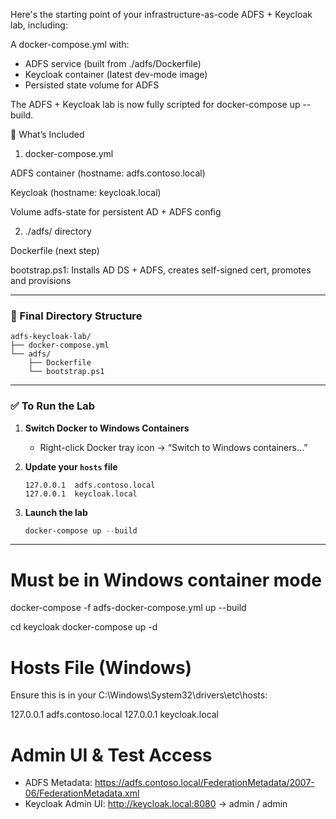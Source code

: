 Here's the starting point of your infrastructure-as-code ADFS + Keycloak lab, including:

A docker-compose.yml with:
- ADFS service (built from ./adfs/Dockerfile)
- Keycloak container (latest dev-mode image)
- Persisted state volume for ADFS

The ADFS + Keycloak lab is now fully scripted for docker-compose up --build.

🧱 What’s Included
1. docker-compose.yml

ADFS container (hostname: adfs.contoso.local)

Keycloak (hostname: keycloak.local)

Volume adfs-state for persistent AD + ADFS config

2. ./adfs/ directory

Dockerfile (next step)

bootstrap.ps1: Installs AD DS + ADFS, creates self-signed cert, promotes and provisions

    
---

### 📂 Final Directory Structure

```
adfs-keycloak-lab/
├── docker-compose.yml
└── adfs/
    ├── Dockerfile
    └── bootstrap.ps1
```

---

### ✅ To Run the Lab

1. **Switch Docker to Windows Containers**

   * Right-click Docker tray icon → “Switch to Windows containers…”

2. **Update your `hosts` file**

   ```
   127.0.0.1  adfs.contoso.local
   127.0.0.1  keycloak.local
   ```

3. **Launch the lab**

   ```powershell
   docker-compose up --build
   ```

---

# Must be in Windows container mode
docker-compose -f adfs-docker-compose.yml up --build

cd keycloak
docker-compose up -d

# Hosts File (Windows)
Ensure this is in your C:\Windows\System32\drivers\etc\hosts:

127.0.0.1 adfs.contoso.local
127.0.0.1 keycloak.local

# Admin UI & Test Access
- ADFS Metadata: https://adfs.contoso.local/FederationMetadata/2007-06/FederationMetadata.xml
- Keycloak Admin UI: http://keycloak.local:8080 → admin / admin

